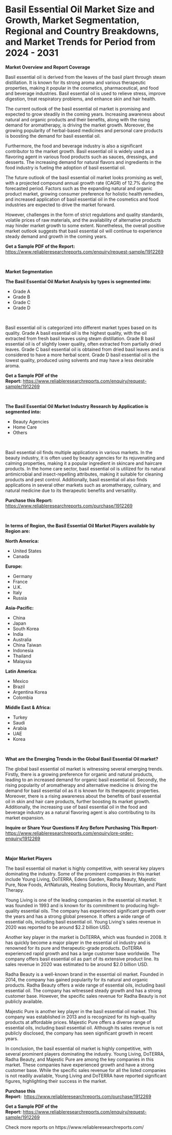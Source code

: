 <p><h1>Basil Essential Oil Market Size and Growth, Market Segmentation, Regional and Country Breakdowns, and Market Trends for Period from 2024 -  2031</h1></p><p><strong>Market Overview and Report Coverage</strong></p>
<p><p>Basil essential oil is derived from the leaves of the basil plant through steam distillation. It is known for its strong aroma and various therapeutic properties, making it popular in the cosmetics, pharmaceutical, and food and beverage industries. Basil essential oil is used to relieve stress, improve digestion, treat respiratory problems, and enhance skin and hair health.</p><p>The current outlook of the basil essential oil market is promising and expected to grow steadily in the coming years. Increasing awareness about natural and organic products and their benefits, along with the rising demand for aromatherapy, is driving the market growth. Moreover, the growing popularity of herbal-based medicines and personal care products is boosting the demand for basil essential oil.</p><p>Furthermore, the food and beverage industry is also a significant contributor to the market growth. Basil essential oil is widely used as a flavoring agent in various food products such as sauces, dressings, and desserts. The increasing demand for natural flavors and ingredients in the food industry is fueling the adoption of basil essential oil.</p><p>The future outlook of the basil essential oil market looks promising as well, with a projected compound annual growth rate (CAGR) of 12.7% during the forecasted period. Factors such as the expanding natural and organic product market, growing consumer preference for holistic health remedies, and increased application of basil essential oil in the cosmetics and food industries are expected to drive the market forward.</p><p>However, challenges in the form of strict regulations and quality standards, volatile prices of raw materials, and the availability of alternative products may hinder market growth to some extent. Nonetheless, the overall positive market outlook suggests that basil essential oil will continue to experience steady demand and growth in the coming years.</p></p>
<p><strong>Get a Sample PDF of the Report:</strong> <a href="https://www.reliableresearchreports.com/enquiry/request-sample/1912269">https://www.reliableresearchreports.com/enquiry/request-sample/1912269</a></p>
<p>&nbsp;</p>
<p><strong>Market Segmentation</strong></p>
<p><strong>The Basil Essential Oil Market Analysis by types is segmented into:</strong></p>
<p><ul><li>Grade A</li><li>Grade B</li><li>Grade C</li><li>Grade D</li></ul></p>
<p>&nbsp;</p>
<p><p>Basil essential oil is categorized into different market types based on its quality. Grade A basil essential oil is the highest quality, with the oil extracted from fresh basil leaves using steam distillation. Grade B basil essential oil is of slightly lower quality, often extracted from partially dried leaves. Grade C basil essential oil is obtained from dried basil leaves and is considered to have a more herbal scent. Grade D basil essential oil is the lowest quality, produced using solvents and may have a less desirable aroma.</p></p>
<p><strong>Get a Sample PDF of the Report:</strong>&nbsp;<a href="https://www.reliableresearchreports.com/enquiry/request-sample/1912269">https://www.reliableresearchreports.com/enquiry/request-sample/1912269</a></p>
<p>&nbsp;</p>
<p><strong>The Basil Essential Oil Market Industry Research by Application is segmented into:</strong></p>
<p><ul><li>Beauty Agencies</li><li>Home Care</li><li>Others</li></ul></p>
<p>&nbsp;</p>
<p><p>Basil essential oil finds multiple applications in various markets. In the beauty industry, it is often used by beauty agencies for its rejuvenating and calming properties, making it a popular ingredient in skincare and haircare products. In the home care sector, basil essential oil is utilized for its natural antimicrobial and insect-repelling attributes, making it suitable for cleaning products and pest control. Additionally, basil essential oil also finds applications in several other markets such as aromatherapy, culinary, and natural medicine due to its therapeutic benefits and versatility.</p></p>
<p><strong>Purchase this Report:</strong>&nbsp; <a href="https://www.reliableresearchreports.com/purchase/1912269">https://www.reliableresearchreports.com/purchase/1912269</a></p>
<p>&nbsp;</p>
<p><strong>In terms of Region, the Basil Essential Oil Market Players available by Region are:</strong></p>
<p>
    <p> <strong> North America: </strong>
        <ul>
            <li>United States</li>
            <li>Canada</li>
        </ul>
        </p> 
    <p> <strong> Europe: </strong>
        <ul>
            <li>Germany</li>
            <li>France</li>
            <li>U.K.</li>
            <li>Italy</li>
            <li>Russia</li>
        </ul>
        </p> 
    <p> <strong> Asia-Pacific: </strong>
        <ul>
            <li>China</li>
            <li>Japan</li>
            <li>South Korea</li>
            <li>India</li>
            <li>Australia</li>
            <li>China Taiwan</li>
            <li>Indonesia</li>
            <li>Thailand</li>
            <li>Malaysia</li>
        </ul>
        </p> 
    <p> <strong> Latin America: </strong>
        <ul>
            <li>Mexico</li>
            <li>Brazil</li>
            <li>Argentina Korea</li>
            <li>Colombia</li>
        </ul>
        </p> 
    <p> <strong> Middle East & Africa: </strong>
        <ul>
            <li>Turkey</li>
            <li>Saudi</li>
            <li>Arabia</li>
            <li>UAE</li>
            <li>Korea</li>
        </ul>
    </p>
    </p>
<p>&nbsp;</p>
<p><strong>What are the Emerging Trends in the Global Basil Essential Oil market?</strong></p>
<p><p>The global basil essential oil market is witnessing several emerging trends. Firstly, there is a growing preference for organic and natural products, leading to an increased demand for organic basil essential oil. Secondly, the rising popularity of aromatherapy and alternative medicine is driving the demand for basil essential oil as it is known for its therapeutic properties. Moreover, there is a rising awareness about the benefits of basil essential oil in skin and hair care products, further boosting its market growth. Additionally, the increasing use of basil essential oil in the food and beverage industry as a natural flavoring agent is also contributing to its market expansion.</p></p>
<p><strong>Inquire or Share Your Questions If Any Before Purchasing This Report</strong>- <a href="https://www.reliableresearchreports.com/enquiry/pre-order-enquiry/1912269">https://www.reliableresearchreports.com/enquiry/pre-order-enquiry/1912269</a></p>
<p>&nbsp;</p>
<p><strong>Major Market Players</strong></p>
<p><p>The basil essential oil market is highly competitive, with several key players dominating the industry. Some of the prominent companies in this market include Young Living, DoTERRA, Edens Garden, Radha Beauty, Majestic Pure, Now Foods, ArtNaturals, Healing Solutions, Rocky Mountain, and Plant Therapy. </p><p>Young Living is one of the leading companies in the essential oil market. It was founded in 1993 and is known for its commitment to producing high-quality essential oils. The company has experienced significant growth over the years and has a strong global presence. It offers a wide range of essential oils, including basil essential oil. Young Living's sales revenue in 2020 was reported to be around $2.2 billion USD.</p><p>Another key player in the market is DoTERRA, which was founded in 2008. It has quickly become a major player in the essential oil industry and is renowned for its pure and therapeutic-grade products. DoTERRA experienced rapid growth and has a large customer base worldwide. The company offers basil essential oil as part of its extensive product line. Its sales revenue in 2020 was estimated to be around $2.0 billion USD.</p><p>Radha Beauty is a well-known brand in the essential oil market. Founded in 2014, the company has gained popularity for its natural and organic products. Radha Beauty offers a wide range of essential oils, including basil essential oil. The company has witnessed steady growth and has a strong customer base. However, the specific sales revenue for Radha Beauty is not publicly available.</p><p>Majestic Pure is another key player in the basil essential oil market. This company was established in 2013 and is recognized for its high-quality products at affordable prices. Majestic Pure offers a diverse range of essential oils, including basil essential oil. Although its sales revenue is not publicly disclosed, the company has seen significant growth in recent years.</p><p>In conclusion, the basil essential oil market is highly competitive, with several prominent players dominating the industry. Young Living, DoTERRA, Radha Beauty, and Majestic Pure are among the key companies in this market. These companies have experienced growth and have a strong customer base. While the specific sales revenue for all the listed companies is not readily available, Young Living and DoTERRA have reported significant figures, highlighting their success in the market.</p></p>
<p><strong>Purchase this Report:</strong>&nbsp;&nbsp;<a href="https://www.reliableresearchreports.com/purchase/1912269">https://www.reliableresearchreports.com/purchase/1912269</a></p>
<p></p>
<p><strong>Get a Sample PDF of the Report:</strong>&nbsp;<a href="https://www.reliableresearchreports.com/enquiry/request-sample/1912269">https://www.reliableresearchreports.com/enquiry/request-sample/1912269</a></p>
<p>Check more reports on https://www.reliableresearchreports.com/</p>